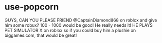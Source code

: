 # use-popcorn
GUYS, CAN YOU PLEASE FRIEND @CaptainDiamond868 on roblox and give him some robux? 100 - 1000 would be good! He really needs it!
HE PLAYS PET SIMULATOR X on roblox so if you could buy him a plushie on biggames.com, that would be great!
